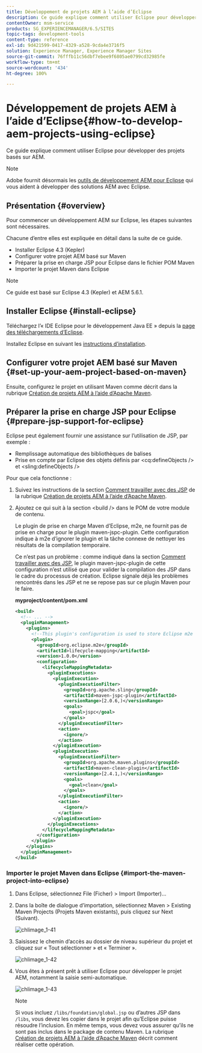 ```yaml
---
title: Développement de projets AEM à l’aide d’Eclipse
description: Ce guide explique comment utiliser Eclipse pour développer des projets basés sur AEM.
contentOwner: msm-service
products: SG_EXPERIENCEMANAGER/6.5/SITES
topic-tags: development-tools
content-type: reference
exl-id: 9d421599-0417-4329-a528-9cda4e3716f5
solution: Experience Manager, Experience Manager Sites
source-git-commit: 76fffb11c56dbf7ebee9f6805ae0799cd32985fe
workflow-type: tm+mt
source-wordcount: '434'
ht-degree: 100%

---
```


# Développement de projets AEM à l’aide d’Eclipse{#how-to-develop-aem-projects-using-eclipse}

Ce guide explique comment utiliser Eclipse pour développer des projets basés sur AEM.

>[!NOTE]
>
>Adobe fournit désormais les [outils de développement AEM pour Eclipse](/help/sites-developing/aem-eclipse.md) qui vous aident à développer des solutions AEM avec Eclipse.

## Présentation {#overview}

Pour commencer un développement AEM sur Eclipse, les étapes suivantes sont nécessaires.

Chacune d’entre elles est expliquée en détail dans la suite de ce guide.

* Installer Eclipse 4.3 (Kepler)
* Configurer votre projet AEM basé sur Maven
* Préparer la prise en charge JSP pour Eclipse dans le fichier POM Maven
* Importer le projet Maven dans Eclipse

>[!NOTE]
>
>Ce guide est basé sur Eclipse 4.3 (Kepler) et AEM 5.6.1.

## Installer Eclipse {#install-eclipse}

Téléchargez l’« IDE Eclipse pour le développement Java EE » depuis la [page des téléchargements d’Eclipse](https://www.eclipse.org/downloads/).

Installez Eclipse en suivant les [instructions d’installation](https://wiki.eclipse.org/Eclipse/Installation).

## Configurer votre projet AEM basé sur Maven {#set-up-your-aem-project-based-on-maven}

Ensuite, configurez le projet en utilisant Maven comme décrit dans la rubrique [Création de projets AEM à l’aide d’Apache Maven](/help/sites-developing/ht-projects-maven.md).

## Préparer la prise en charge JSP pour Eclipse {#prepare-jsp-support-for-eclipse}

Eclipse peut également fournir une assistance sur l’utilisation de JSP, par exemple :

* Remplissage automatique des bibliothèques de balises
* Prise en compte par Eclipse des objets définis par &lt;cq:defineObjects /> et &lt;sling:defineObjects />

Pour que cela fonctionne :

1. Suivez les instructions de la section [Comment travailler avec des JSP](/help/sites-developing/ht-projects-maven.md#how-to-work-with-jsps) de la rubrique [Création de projets AEM à l’aide d’Apache Maven](/help/sites-developing/ht-projects-maven.md).
1. Ajoutez ce qui suit à la section &lt;build /> dans le POM de votre module de contenu.

   Le plugin de prise en charge Maven d’Eclipse, m2e, ne fournit pas de prise en charge pour le plugin maven-jspc-plugin. Cette configuration indique à m2e d’ignorer le plugin et la tâche connexe de nettoyer les résultats de la compilation temporaire.

   Ce n’est pas un problème : comme indiqué dans la section [Comment travailler avec des JSP](/help/sites-developing/ht-projects-maven.md#how-to-work-with-jsps), le plugin maven-jspc-plugin de cette configuration n’est utilisé que pour valider la compilation des JSP dans le cadre du processus de création. Eclipse signale déjà les problèmes rencontrés dans les JSP et ne se repose pas sur ce plugin Maven pour le faire.

   **myproject/content/pom.xml**

   ```xml
   <build>
     <!-- ... -->
     <pluginManagement>
       <plugins>
         <!--This plugin's configuration is used to store Eclipse m2e settings only. It has no influence on the Maven build itself.-->
         <plugin>
           <groupId>org.eclipse.m2e</groupId>
           <artifactId>lifecycle-mapping</artifactId>
           <version>1.0.0</version>
           <configuration>
             <lifecycleMappingMetadata>
               <pluginExecutions>
                 <pluginExecution>
                   <pluginExecutionFilter>
                     <groupId>org.apache.sling</groupId>
                     <artifactId>maven-jspc-plugin</artifactId>
                     <versionRange>[2.0.6,)</versionRange>
                     <goals>
                       <goal>jspc</goal>
                     </goals>
                   </pluginExecutionFilter>
                   <action>
                     <ignore/>
                   </action>
                 </pluginExecution>
                 <pluginExecution>
                   <pluginExecutionFilter>
                     <groupId>org.apache.maven.plugins</groupId>
                     <artifactId>maven-clean-plugin</artifactId>
                     <versionRange>[2.4.1,)</versionRange>
                     <goals>
                       <goal>clean</goal>
                     </goals>
                   </pluginExecutionFilter>
                   <action>
                     <ignore/>
                   </action>
                 </pluginExecution>
               </pluginExecutions>
             </lifecycleMappingMetadata>
           </configuration>
         </plugin>
       </plugins>
     </pluginManagement>
   </build>
   ```

### Importer le projet Maven dans Eclipse {#import-the-maven-project-into-eclipse}

1. Dans Eclipse, sélectionnez File (Ficher) > Import (Importer)...
1. Dans la boîte de dialogue d’importation, sélectionnez Maven > Existing Maven Projects (Projets Maven existants), puis cliquez sur Next (Suivant).

   ![chlimage_1-41](assets/chlimage_1-41a.png)

1. Saisissez le chemin d’accès au dossier de niveau supérieur du projet et cliquez sur « Tout sélectionner » et « Terminer ».

   ![chlimage_1-42](assets/chlimage_1-42a.png)

1. Vous êtes à présent prêt à utiliser Eclipse pour développer le projet AEM, notamment la saisie semi-automatique.

   ![chlimage_1-43](assets/chlimage_1-43a.png)

   >[!NOTE]
   >
   >Si vous incluez `/libs/foundation/global.jsp` ou d’autres JSP dans `/libs`, vous devez les copier dans le projet afin qu’Eclipse puisse résoudre l’inclusion. En même temps, vous devez vous assurer qu’ils ne sont pas inclus dans le package de contenu Maven. La rubrique [Création de projets AEM à l’aide d’Apache Maven](/help/sites-developing/ht-projects-maven.md) décrit comment réaliser cette opération.
